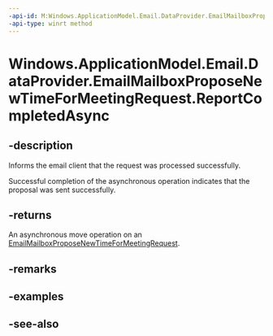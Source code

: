 ----api-id: M:Windows.ApplicationModel.Email.DataProvider.EmailMailboxProposeNewTimeForMeetingRequest.ReportCompletedAsync
-api-type: winrt method
---<!-- Method syntaxpublic Windows.Foundation.IAsyncAction ReportCompletedAsync()--># Windows.ApplicationModel.Email.DataProvider.EmailMailboxProposeNewTimeForMeetingRequest.ReportCompletedAsync## -descriptionInforms the email client that the request was processed successfully.Successful completion of the asynchronous operation indicates that the proposal was sent successfully.## -returnsAn asynchronous move operation on an [EmailMailboxProposeNewTimeForMeetingRequest](emailmailboxproposenewtimeformeetingrequest.md).## -remarks## -examples## -see-also